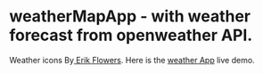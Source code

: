 # weatherMapApp - with weather forecast from openweather API.

Weather icons By<a
            href="https://erikflowers.github.io/weather-icons/"
          >
Erik Flowers</a
          >. Here is the 
<a href="https://weathermapapp.netlify.app/"> weather App<a> live demo.
